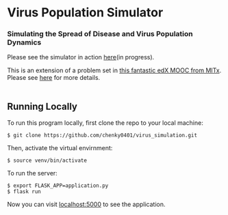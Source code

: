 # Virus Population Simulator
### Simulating the Spread of Disease and Virus Population Dynamics

Please see the simulator in action [here](https://virus-simulator.herokuapp.com/)(in progress).

This is an extension of a problem set in [this fantastic edX MOOC from MITx](https://www.edx.org/course/introduction-computational-thinking-data-mitx-6-00-2x-7). 
Please see [here](https://github.com/chenky0401/virus_simulation/blob/master/ps3.md) for more details.<br/><br/>

## Running Locally

To run this program locally, first clone the repo to your local machine:
```
$ git clone https://github.com/chenky0401/virus_simulation.git
```

Then, activate the virtual envirnment:
```
$ source venv/bin/activate
```

To run the server:
```
$ export FLASK_APP=application.py
$ flask run
```

Now you can visit [localhost:5000](https://localhost:5000) to see the application.


